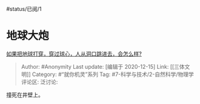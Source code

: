 #status/已阅/1

# 地球大炮

[如果把地球打穿，穿过球心，人从洞口跳进去，会怎么样?](https://www.zhihu.com/question/340245424/answer/1621565698)

> Author: #Anonymity
> Last update: [编辑于 2020-12-15]
> Link: [[三体文明]]
> Category: #“就你机灵”系列
> Tag: #7-科学与技术/2-自然科学/物理学
> 评论区:
> 泛讨论:

撞死在井壁上。
